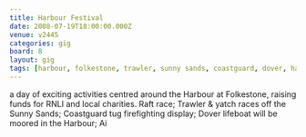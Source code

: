 ```yaml
---
title: Harbour Festival
date: 2008-07-19T18:00:00.000Z
venue: v2445
categories: gig
board: 8
layout: gig
tags: [harbour, folkestone, trawler, sunny sands, coastguard, dover, harbour]
---
```

a day of exciting activities centred around the Harbour at Folkestone, raising funds for RNLI and local charities.  Raft race; Trawler & yatch races off the Sunny Sands; Coastguard tug firefighting display; Dover lifeboat will be moored in the Harbour; Ai